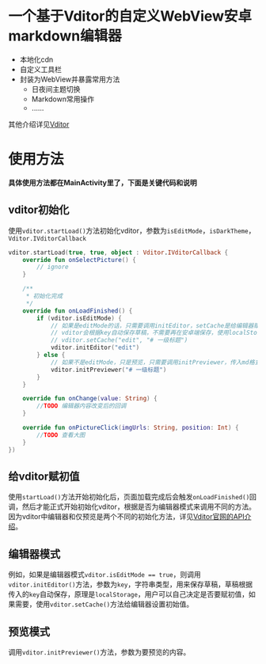 # 一个基于Vditor的自定义WebView安卓markdown编辑器
- 本地化cdn
- 自定义工具栏
- 封装为WebView并暴露常用方法
  - 日夜间主题切换
  - Markdown常用操作
  - ......

其他介绍详见[Vditor](https://b3log.org/vditor/ "Vditor - 一款浏览器端的 Markdown 编辑器，支持所见即所得（富文本）、即时渲染（类似 Typora）和分屏预览模式")

# 使用方法

**具体使用方法都在MainActivity里了，下面是关键代码和说明**

## vditor初始化

使用`vditor.startLoad()`方法初始化vditor，参数为`isEditMode`，`isDarkTheme`，`Vditor.IVditorCallback`

```kotlin
vditor.startLoad(true, true, object : Vditor.IVditorCallback {
    override fun onSelectPicture() {
        // ignore
    }

    /**
     * 初始化完成
     */
    override fun onLoadFinished() {
        if (vditor.isEditMode) {
            // 如果是editMode的话，只需要调用initEditor，setCache是给编辑器赋初始值，可选
            // vditor会根据key自动保存草稿，不需要再在安卓端保存，使用localStorage实现的
            // vditor.setCache("edit", "# 一级标题")
            vditor.initEditor("edit")
        } else {
            // 如果不是editMode，只是预览，只需要调用initPreviewer，传入md格式的字符串即可
            vditor.initPreviewer("# 一级标题")
        }
    }

    override fun onChange(value: String) {
        //TODO 编辑器内容改变后的回调
    }

    override fun onPictureClick(imgUrls: String, position: Int) {
        //TODO 查看大图
    }
})
```

## 给vditor赋初值

使用`startLoad()`方法开始初始化后，页面加载完成后会触发`onLoadFinished()`回调，然后才能正式开始初始化vditor，根据是否为编辑器模式来调用不同的方法。因为vditor中编辑器和仅预览是两个不同的初始化方法，详见[Vditor官网的API介绍](https://ld246.com/article/1549638745630)。

## 编辑器模式

例如，如果是编辑器模式`vditor.isEditMode == true`，则调用`vditor.initEditor()`方法，参数为`key`，字符串类型，用来保存草稿，草稿根据传入的`key`自动保存，原理是`localStorage`，用户可以自己决定是否要赋初值，如果需要，使用`vditor.setCache()`方法给编辑器设置初始值。

## 预览模式

调用`vditor.initPreviewer()`方法，参数为要预览的内容。
